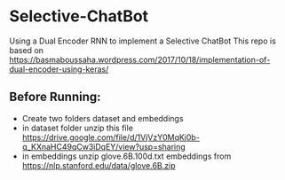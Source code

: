 # Selective-ChatBot
Using a Dual Encoder RNN to implement a Selective ChatBot
This repo is based on https://basmaboussaha.wordpress.com/2017/10/18/implementation-of-dual-encoder-using-keras/

## Before Running:
* Create two folders dataset and embeddings
* in dataset folder unzip this file https://drive.google.com/file/d/1VjVzY0MqKj0b-q_KXnaHC49qCw3iDqEY/view?usp=sharing
* in embeddings unzip glove.6B.100d.txt embeddings from https://nlp.stanford.edu/data/glove.6B.zip
